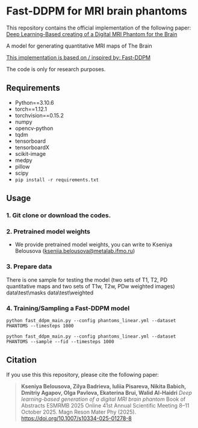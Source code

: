 # Fast-DDPM for MRI brain phantoms

This repository contains the official implementation of the following paper: [Deep Learning-Based creating of a Digital MRI Phantom for the Brain](https://doi.org/10.1007/s10334-025-01278-8)
 
A model for generating quantitative MRI maps of The Brain

[This implementation is based on / inspired by: Fast-DDPM](https://arxiv.org/abs/2405.14802)

The code is only for research purposes. 

## Requirements
* Python==3.10.6
* torch==1.12.1
* torchvision==0.15.2
* numpy
* opencv-python
* tqdm
* tensorboard
* tensorboardX
* scikit-image
* medpy
* pillow
* scipy
* `pip install -r requirements.txt`


## Usage
### 1. Git clone or download the codes.

### 2. Pretrained model weights
* We provide pretrained model weights, you can write to Kseniya Belousova (kseniia.belousova@metalab.ifmo.ru)


### 3. Prepare data
There is one sample for testing the model (two sets of T1, T2, PD quantitative maps and two sets of T1w, T2w, PDw weighted images)
data\test\masks
data\test\weighted



### 4. Training/Sampling a Fast-DDPM model

```
python fast_ddpm_main.py --config phantoms_linear.yml --dataset PHANTOMS --timesteps 1000
```
```
python fast_ddpm_main.py --config phantoms_linear.yml --dataset PHANTOMS --sample --fid --timesteps 1000
```

## Citation
If you use this this repository, please cite the following paper:


> **Kseniya Belousova, Zilya Badrieva, Iuliia Pisareva, Nikita Babich, Dmitriy Agapov, Olga Pavlova, Ekaterina Brui, Walid Al-Haidri**
> *Deep learning-based generation of a digital MRI brain phantom*
> Book of Abstracts ESMRMB 2025 Online 41st Annual Scientific Meeting 8–11 October 2025. Magn Reson Mater Phy (2025).
> https://doi.org/10.1007/s10334-025-01278-8


